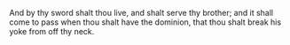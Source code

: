 And by thy sword shalt thou live, and shalt serve thy brother; and it shall come to pass when thou shalt have the dominion, that thou shalt break his yoke from off thy neck.
